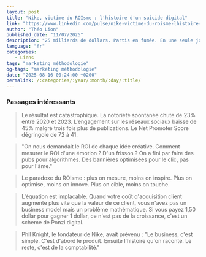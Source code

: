```yaml
---
layout: post
title: "Nike, victime du ROIsme : l'histoire d'un suicide digital"
link: "https://www.linkedin.com/pulse/nike-victime-du-roisme-lhistoire-dun-suicide-digital-théo-lion-rqpue"
author: "Théo Lion"
published_date: "11/07/2025"
description: "25 milliards de dollars. Partis en fumée. En une seule journée. Le 28 juin 2024, Nike a vécu la pire séance boursière de son histoire. Mais ce krach n'est pas tombé du ciel. C'est l'aboutissement d'une stratégie qui a transformé l'une des marques les plus inspirantes du monde en vulgaire e-commerçant obsédé par ses tableaux Excel. Cette histoire, c'est celle d'un suicide digital. Comment Nike a sacrifié son âme sur l'autel du ROI. Comment la data a tué la magie. Et pourquoi ce qui est arrivé à Nike devrait terrifier toutes les marques qui confondent performance et croissance."
language: "fr"
categories: 
   - Liens
tags: "marketing méthodologie"
og-tags: "marketing méthodologie"
date: "2025-08-16 00:24:00 +0200"
permalink: /:categories/:year/:month/:day/:title/
---
```


### Passages intéressants
> Le résultat est catastrophique. La notoriété spontanée chute de 23% entre 2020 et 2023. L'engagement sur les réseaux sociaux baisse de 45% malgré trois fois plus de publications. Le Net Promoter Score dégringole de 72 à 41.

> "On nous demandait le ROI de chaque idée créative. Comment mesurer le ROI d'une émotion ? D'un frisson ? On a fini par faire des pubs pour algorithmes. Des bannières optimisées pour le clic, pas pour l'âme."

> Le paradoxe du ROIsme : plus on mesure, moins on inspire. Plus on optimise, moins on innove. Plus on cible, moins on touche.

> L'équation est implacable. Quand votre coût d'acquisition client augmente plus vite que la valeur de ce client, vous n'avez pas un business model mais un problème mathématique. Si vous payez 1,50 dollar pour gagner 1 dollar, ce n'est pas de la croissance, c'est un scheme de Ponzi digital.

> Phil Knight, le fondateur de Nike, avait prévenu : "Le business, c'est simple. C'est d'abord le produit. Ensuite l'histoire qu'on raconte. Le reste, c'est de la comptabilité."